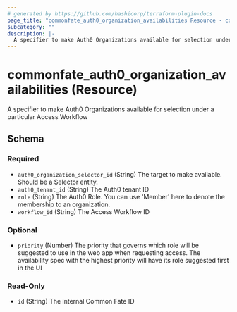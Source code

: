 ```yaml
---
# generated by https://github.com/hashicorp/terraform-plugin-docs
page_title: "commonfate_auth0_organization_availabilities Resource - commonfate"
subcategory: ""
description: |-
  A specifier to make Auth0 Organizations available for selection under a particular Access Workflow
---
```


# commonfate_auth0_organization_availabilities (Resource)

A specifier to make Auth0 Organizations available for selection under a particular Access Workflow



<!-- schema generated by tfplugindocs -->
## Schema

### Required

- `auth0_organization_selector_id` (String) The target to make available. Should be a Selector entity.
- `auth0_tenant_id` (String) The Auth0 tenant ID
- `role` (String) The Auth0 Role. You can use 'Member' here to denote the membership to an organization.
- `workflow_id` (String) The Access Workflow ID

### Optional

- `priority` (Number) The priority that governs which role will be suggested to use in the web app when requesting access. The availability spec with the highest priority will have its role suggested first in the UI

### Read-Only

- `id` (String) The internal Common Fate ID



